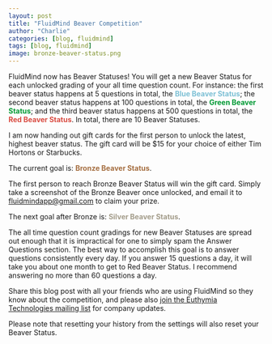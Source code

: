 ```yaml
---
layout: post
title: "FluidMind Beaver Competition"
author: "Charlie"
categories: [blog, fluidmind]
tags: [blog, fluidmind]
image: bronze-beaver-status.png
---
```


FluidMind now has Beaver Statuses! You will get a new Beaver Status for each unlocked grading of your all time question count. For instance: the first beaver status happens at 5 questions in total, the **<span style="color: #7dc0d5;">Blue Beaver Status</span>**; the second beaver status happens at 100 questions in total, the **<span style="color: #009933;">Green Beaver Status</span>**; and the third beaver status happens at 500 questions in total, the **<span style="color: #d94c42;">Red Beaver Status</span>**. In total, there are 10 Beaver Statuses.

I am now handing out gift cards for the first person to unlock the latest, highest beaver status. The gift card will be $15 for your choice of either Tim Hortons or Starbucks.

The current goal is: **<span style="color: #a56e40;">Bronze Beaver Status</span>**.

The first person to reach Bronze Beaver Status will win the gift card. Simply take a screenshot of the Bronze Beaver once unlocked, and email it to [fluidmindapp@gmail.com](mailto:fluidmindapp@gmail.com) to claim your prize.

The next goal after Bronze is: **<span style="color: #a39c8a;">Silver Beaver Status</span>**.

The all time question count gradings for new Beaver Statuses are spread out enough that it is impractical for one to simply spam the Answer Questions section. The best way to accomplish this goal is to answer questions consistently every day. If you answer 15 questions a day, it will take you about one month to get to Red Beaver Status. I recommend answering no more than 60 questions a day.

Share this blog post with all your friends who are using FluidMind so they know about the competition, and please also [join the Euthymia Technologies mailing list](https://docs.google.com/forms/d/e/1FAIpQLSc_UeuhWo5PDJP3sC0wEQucxTSzrpN8GuuRPuxWjNIUD_L_Gg/viewform) for company updates.

Please note that resetting your history from the settings will also reset your Beaver Status.
